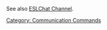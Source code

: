 See also [ESLChat Channel](ESLChat_Channel.md "wikilink").

[Category: Communication
Commands](Category:_Communication_Commands "wikilink")
